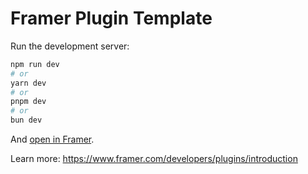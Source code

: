 # Framer Plugin Template

Run the development server:

```bash
npm run dev
# or
yarn dev
# or
pnpm dev
# or
bun dev
```

And [open in Framer](https://www.framer.com/developers/plugins/quick-start#opening-in-framer).

Learn more: https://www.framer.com/developers/plugins/introduction
